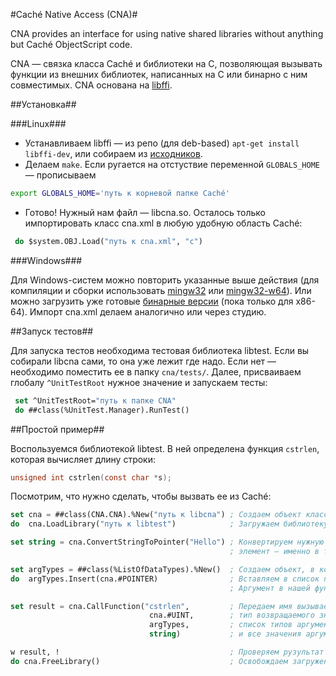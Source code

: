 #Caché Native Access (CNA)#

CNA provides an interface for using native shared libraries without anything but Caché ObjectScript code.

CNA — связка класса Caché и библиотеки на C, позволяющая вызывать функции из внешних библиотек, написанных на C или бинарно с ним совместимых. CNA основана на [libffi](https://sourceware.org/libffi/).

##Установка##

###Linux###

- Устанавливаем libffi — из репо (для deb-based) `apt-get install libffi-dev`, или собираем из [исходников](https://github.com/atgreen/libffi).
- Делаем `make`. Если ругается на отстуствие переменной `GLOBALS_HOME` — прописываем

```sh
export GLOBALS_HOME='путь к корневой папке Caché'
```
- Готово! Нужный нам файл — libcna.so. Осталось только импортировать класс cna.xml в любую удобную область Caché:

```lisp
 do $system.OBJ.Load("путь к cna.xml", "c")
```

###Windows###

Для Windows-систем можно повторить указанные выше действия (для компиляции и сборки использовать [mingw32](http://www.mingw.org/) или [mingw32-w64](http://mingw-w64.sourceforge.net/)). Или можно загрузить уже готовые [бинарные версии](https://github.com/intersystems-ru/cna/releases) (пока только для x86-64). Импорт cna.xml делаем аналогично или через студию.

##Запуск тестов##

Для запуска тестов необходима тестовая библиотека libtest. Если вы собирали libcna сами, то она уже лежит где надо. Если нет — необходимо поместить ее в папку `cna/tests/`. Далее, присваиваем глобалу `^UnitTestRoot` нужное значение и запускаем тесты: 

```lisp
 set ^UnitTestRoot="путь к папке CNA"  
 do ##class(%UnitTest.Manager).RunTest()
```

##Простой пример##

Воспользуемся библиотекой libtest. В ней определена функция `cstrlen`, которая вычисляет длину строки:

```C
unsigned int cstrlen(const char *s);
```

Посмотрим, что нужно сделать, чтобы вызвать ее из Caché:

```lisp
set cna = ##class(CNA.CNA).%New("путь к libcna") ; Создаем объект класса CNA.CNA. В аргументах указываем путь к libcna.dll или libcna.so
do  cna.LoadLibrary("путь к libtest")            ; Загружаем библиотеку libtest в CNA

set string = cna.ConvertStringToPointer("Hello") ; Конвертируем нужную строку в массив типа char, и сохраняем указатель на первый
                                                 ; элемент — именно в таком виде хранятся строки в C 

set argTypes = ##class(%ListOfDataTypes).%New()  ; Создаем объект, в котором будем передавать типы аргументов функции
do  argTypes.Insert(cna.#POINTER)                ; Вставляем в список параметр класса CNA.CNA, который обозначает тип "указатель"
                                                 ; Аргумент в нашей функции только один, поэтому переходим к ее вызову

set result = cna.CallFunction("cstrlen",         ; Передаем имя вызываемой функции,
                               cna.#UINT,        ; тип возвращаемого значения,
                               argTypes,         ; список типов аргументов функции
                               string)           ; и все значения аргументов через запятую

w result, !                                      ; Проверяем рузультат (должно получиться 5)
do cna.FreeLibrary()                             ; Освобождаем загруженную библиотеку
```

